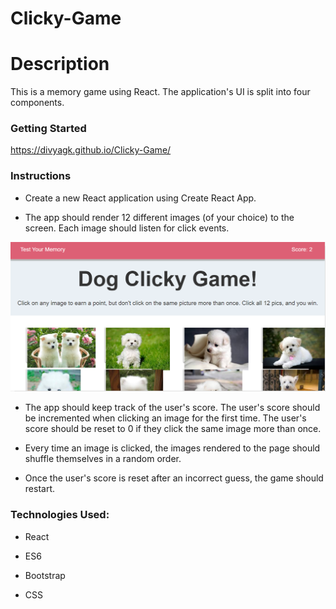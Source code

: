 # Clicky-Game

<h1>Description</h1>

This is a memory game using React. The application's UI is split into four components.

<h3>Getting Started</h3>

https://divyagk.github.io/Clicky-Game/

<h3>Instructions</h3>

- Create a new React application using Create React App.

- The app should render 12 different images (of your choice) to the screen. Each image should listen for click events.

![image](./images/Capture.PNG)

- The app should keep track of the user's score. The user's score should be incremented when clicking an image for the first time. The user's score should be reset to 0 if they click the same image more than once.

- Every time an image is clicked, the images rendered to the page should shuffle themselves in a random order.

- Once the user's score is reset after an incorrect guess, the game should restart.

<h3>Technologies Used:</h3>

- React

- ES6

- Bootstrap

- CSS